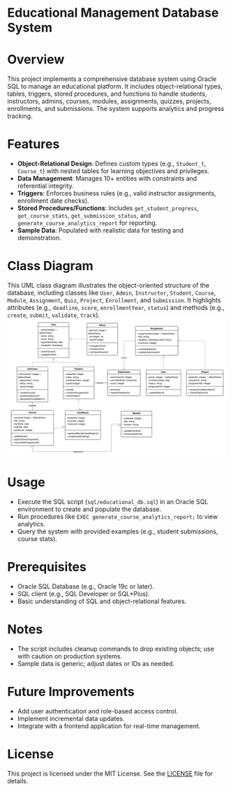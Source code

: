 # Educational Management Database System

# Overview
This project implements a comprehensive database system using Oracle SQL to manage an educational platform. It includes object-relational types, tables, triggers, stored procedures, and functions to handle students, instructors, admins, courses, modules, assignments, quizzes, projects, enrollments, and submissions. The system supports analytics and progress tracking.

# Features
- **Object-Relational Design**: Defines custom types (e.g., `Student_t`, `Course_t`) with nested tables for learning objectives and privileges.
- **Data Management**: Manages 10+ entities with constraints and referential integrity.
- **Triggers**: Enforces business rules (e.g., valid instructor assignments, enrollment date checks).
- **Stored Procedures/Functions**: Includes `get_student_progress`, `get_course_stats`, `get_submission_status`, and `generate_course_analytics_report` for reporting.
- **Sample Data**: Populated with realistic data for testing and demonstration.

# Class Diagram
This UML class diagram illustrates the object-oriented structure of the database, including classes like `User`, `Admin`, `Instructor`, `Student`, `Course`, `Module`, `Assignment`, `Quiz`, `Project`, `Enrollment`, and `Submission`. It highlights attributes (e.g., `deadline`, `score`, `enrollmentYear`, `status`) and methods (e.g., `create`, `submit`, `validate`, `track`).
![UML Class Diagram](images/UML.png)

# Usage
- Execute the SQL script (`sql/educational_db.sql`) in an Oracle SQL environment to create and populate the database.
- Run procedures like `EXEC generate_course_analytics_report;` to view analytics.
- Query the system with provided examples (e.g., student submissions, course stats).


# Prerequisites
- Oracle SQL Database (e.g., Oracle 19c or later).
- SQL client (e.g., SQL Developer or SQL*Plus).
- Basic understanding of SQL and object-relational features.

# Notes
- The script includes cleanup commands to drop existing objects; use with caution on production systems.
- Sample data is generic; adjust dates or IDs as needed.

# Future Improvements
- Add user authentication and role-based access control.
- Implement incremental data updates.
- Integrate with a frontend application for real-time management.

# License
This project is licensed under the MIT License. See the [LICENSE](LICENSE) file for details.
